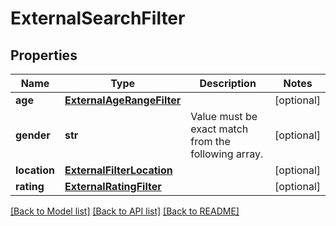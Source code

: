 # ExternalSearchFilter

## Properties
Name | Type | Description | Notes
------------ | ------------- | ------------- | -------------
**age** | [**ExternalAgeRangeFilter**](ExternalAgeRangeFilter.md) |  | [optional] 
**gender** | **str** | Value must be exact match from the following array. | [optional] 
**location** | [**ExternalFilterLocation**](ExternalFilterLocation.md) |  | [optional] 
**rating** | [**ExternalRatingFilter**](ExternalRatingFilter.md) |  | [optional] 

[[Back to Model list]](../README.md#documentation-for-models) [[Back to API list]](../README.md#documentation-for-api-endpoints) [[Back to README]](../README.md)


